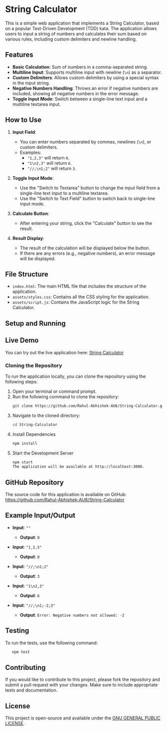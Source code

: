 # String Calculator

This is a simple web application that implements a String Calculator, based on a popular Test-Driven Development (TDD) kata. The application allows users to input a string of numbers and calculates their sum based on various rules, including custom delimiters and newline handling.

## Features

- **Basic Calculation**: Sum of numbers in a comma-separated string.
- **Multiline Input**: Supports multiline input with newline (`\n`) as a separator.
- **Custom Delimiters**: Allows custom delimiters by using a special syntax in the input string.
- **Negative Numbers Handling**: Throws an error if negative numbers are included, showing all negative numbers in the error message.
- **Toggle Input Mode**: Switch between a single-line text input and a multiline textarea input.

## How to Use

1. **Input Field**: 
   - You can enter numbers separated by commas, newlines (`\n`), or custom delimiters.
   - Examples:
     - `"1,2,3"` will return `6`.
     - `"1\n2,3"` will return `6`.
     - `"//;\n1;2"` will return `3`.

2. **Toggle Input Mode**:
   - Use the "Switch to Textarea" button to change the input field from a single-line text input to a multiline textarea.
   - Use the "Switch to Text Field" button to switch back to single-line input mode.

3. **Calculate Button**:
   - After entering your string, click the "Calculate" button to see the result.

4. **Result Display**:
   - The result of the calculation will be displayed below the button.
   - If there are any errors (e.g., negative numbers), an error message will be displayed.

## File Structure

- `index.html`: The main HTML file that includes the structure of the application.
- `assets/styles.css`: Contains all the CSS styling for the application.
- `assets/script.js`: Contains the JavaScript logic for the String Calculator.

## Setup and Running

## Live Demo

You can try out the live application here: [String Calculator](https://main--string-calculator.netlify.app/)


### Cloning the Repository

To run the application locally, you can clone the repository using the following steps:

1. Open your terminal or command prompt.
2. Run the following command to clone the repository:
   ```bash
   git clone https://github.com/Rahul-Abhishek-AU6/String-Calculator.git
3. Navigate to the cloned directory:
   ```bash
   cd String-Calculator
4. Install Dependencies
   ```bash
   npm install
5. Start the Development Server
   ```bash
   npm start
   The application will be available at http://localhost:3000.


## GitHub Repository
The source code for this application is available on GitHub: https://github.com/Rahul-Abhishek-AU6/String-Calculator


## Example Input/Output

- **Input**: `""`
  - **Output**: `0`

- **Input**: `"1,2,5"`
  - **Output**: `8`

- **Input**: `"//;\n1;2"`
  - **Output**: `3`

- **Input**: `"1\n2,3"`
  - **Output**: `6`

- **Input**: `"//;\n1;-2;3"`
  - **Output**: `Error: Negative numbers not allowed: -2`

## Testing
To run the tests, use the following command:

```bash
   npm test
   ```

## Contributing
If you would like to contribute to this project, please fork the repository and submit a pull request with your changes. Make sure to include appropriate tests and documentation.

## License

This project is open-source and available under the [GNU GENERAL PUBLIC LICENSE](LICENSE).
